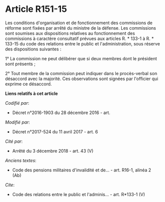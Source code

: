 # Article R151-15

Les conditions d'organisation et de fonctionnement des commissions de réforme sont fixées par arrêté du ministre de la
défense. Les commissions sont soumises aux dispositions relatives au fonctionnement des commissions à caractère consultatif
prévues aux articles R. * 133-1 à R. * 133-15 du code des relations entre le public et l'administration, sous réserve des
dispositions suivantes : 

1° La commission ne peut délibérer que si deux membres dont le président sont présents ; 

2° Tout membre de la commission peut indiquer dans le procès-verbal son désaccord avec la majorité. Ces observations sont
signées par l'officier qui exprime ce désaccord.

**Liens relatifs à cet article**

_Codifié par_:

  - Décret n°2016-1903 du 28 décembre 2016 - art.

_Modifié par_:

  - Décret n°2017-524 du 11 avril 2017 - art. 6

_Cité par_:

  - Arrêté du 3 décembre 2018 - art. 43 (V)

_Anciens textes_:

  - Code des pensions militaires d'invalidité et de... - art. R16-1, alinéa 2 (Ab)

_Cite_:

  - Code des relations entre le public et l'adminis... - art. R*133-1 (V)
